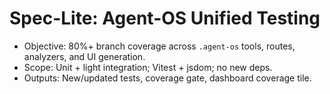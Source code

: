 # Spec-Lite: Agent-OS Unified Testing

- Objective: 80%+ branch coverage across `.agent-os` tools, routes, analyzers, and UI generation.
- Scope: Unit + light integration; Vitest + jsdom; no new deps.
- Outputs: New/updated tests, coverage gate, dashboard coverage tile.

